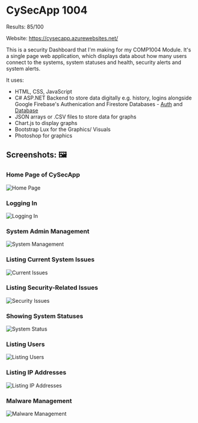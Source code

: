 # CySecApp 1004

Results: 85/100

Website: https://cysecapp.azurewebsites.net/

This is a security Dashboard that I'm making for my COMP1004 Module. It's a single page web application, which displays data about how many users connect to the systems, system statuses and health, security alerts and system alerts.

It uses:

* HTML, CSS, JavaScript 
* C# ASP.NET Backend to store data digitally e.g. history, logins alongside Google Firebase's Authenication and Firestore Databases - [Auth](https://firebase.google.com/docs/auth) and [Database](https://firebase.google.com/docs/firestore)
* JSON arrays or .CSV files to store data for graphs
* Chart.js to display graphs
* Bootstrap Lux for the Graphics/ Visuals
* Photoshop for graphics

## Screenshots: 🖼

### Home Page of CySecApp

![Home Page](https://github.com/Parker06/COMP1004-Security-Dashboard/blob/main/Home.png)

### Logging In

![Logging In](https://github.com/Parker06/COMP1004-Security-Dashboard/blob/main/Login_page.png)

### System Admin Management 

![System Management](https://github.com/Parker06/COMP1004-Security-Dashboard/blob/main/Management.png)

### Listing Current System Issues

![Current Issues](https://github.com/Parker06/COMP1004-Security-Dashboard/blob/main/Current_Issues.png)

### Listing Security-Related Issues

![Security Issues](https://github.com/Parker06/COMP1004-Security-Dashboard/blob/main/Security.png)

### Showing System Statuses

![System Status](https://github.com/Parker06/COMP1004-Security-Dashboard/blob/main/Status.png)

### Listing Users

![Listing Users](https://github.com/Parker06/COMP1004-Security-Dashboard/blob/main/Users.png)

### Listing IP Addresses

![Listing IP Addresses](https://github.com/Parker06/COMP1004-Security-Dashboard/blob/main/IPs.png)

### Malware Management

![Malware Management](https://github.com/Parker06/COMP1004-Security-Dashboard/blob/main/Malware.png)
